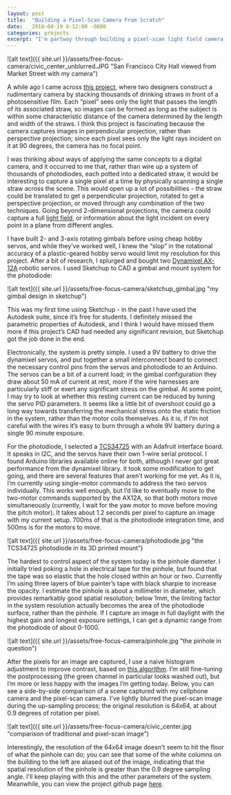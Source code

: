 ```yaml
---
layout: post
title:  "Building a Pixel-Scan Camera From Scratch"
date:   2018-04-19 6:12:00 -0800
categories: projects
excerpt: "I'm partway through building a pixel-scan light field camera. So far I have a camera that captures perspective images by rotating a single photodiode with a pinhole lens across a scene. The images take an hour or more to capture at 64x64 pixels and they look like something out of an NES game."
---
```


![alt text]({{ site.url }}/assets/free-focus-camera/civic_center_unblurred.JPG "San Francisco City Hall viewed from Market Street with my camera")

A while ago I came across [this project](http://strawcamera.com/), where two designers construct a rudimentary camera by stacking thousands of drinking straws in front of a photosensitive film. Each “pixel” sees only the light that passes the length of its associated straw, so images can be formed as long as the subject is within some characteristic distance of the camera determined by the length and width of the straws. I think this project is fascinating because the camera captures images in perpendicular projection, rather than perspective projection; since each pixel sees only the light rays incident on it at 90 degrees, the camera has no focal point.

I was thinking about ways of applying the same concepts to a digital camera, and it occurred to me that, rather than wire up a system of thousands of photodiodes, each potted into a dedicated straw, it would be interesting to capture a single pixel at a time by physically scanning a single straw across the scene. This would open up a lot of possibilities - the straw could be translated to get a perpendicular projection, rotated to get a perspective projection, or moved through any combination of the two techniques. Going beyond 2-dimensional projections, the camera could capture a full [light field](https://en.wikipedia.org/wiki/Light-field_camera), or information about the light incident on every point in a plane from different angles.

I have built 2- and 3-axis rotating gimbals before using cheap hobby servos, and while they’ve worked well, I knew the “slop” in the rotational accuracy of a plastic-geared hobby servo would limit my resolution for this project. After a bit of research, I splurged and bought two [Dynamixel AX-12A](http://www.trossenrobotics.com/images/productdownloads/AX-12(English).pdf) robotic servos. I used Sketchup to CAD a gimbal and mount system for the photodiode:

![alt text]({{ site.url }}/assets/free-focus-camera/sketchup_gimbal.jpg "my gimbal design in sketchup")

This was my first time using Sketchup - in the past I have used the Autodesk suite, since it’s free for students. I definitely missed the parametric properties of Autodesk, and I think I would have missed them more if this project’s CAD had needed any significant revision, but Sketchup got the job done in the end. 

Electronically, the system is pretty simple. I used a 9V battery to drive the dynamixel servos, and put together a small interconnect board to connect the necessary control pins from the servos and photodiode to an Arduino. The servos can be a bit of a current load; in the gimbal configuration they draw about 50 mA of current at rest, more if the wire harnesses are particularly stiff or exert any significant stress on the gimbal. At some point, I may try to look at whether this resting current can be reduced by tuning the servo PID parameters. It seems like a little bit of overshoot could go a long way towards transferring the mechanical stress onto the static friction in the system, rather than the motor coils themselves. As it is, if I’m not careful with the wires it’s easy to burn through a whole 9V battery during a single 90 minute exposure. 

For the photodiode, I selected a [TCS34725](https://cdn-shop.adafruit.com/datasheets/TCS34725.pdf) with an Adafruit interface board. It speaks in I2C, and the servos have their own 1-wire serial protocol. I found Arduino libraries available online for both, although I never got great performance from the dynamixel library. it took some modification to get going, and there are several features that aren’t working for me yet. As it is, I’m currently using single-motor commands to address the two servos individually. This works well enough, but I’d like to eventually move to the two-motor commands supported by the AX12A, so that both motors move simultaneously (currently, I wait for the yaw motor to move before moving the pitch motor). It takes about 1.2 seconds per pixel to capture an image with my current setup. 700ms of that is the photodiode integration time, and 500ms is for the motors to move. 

![alt text]({{ site.url }}/assets/free-focus-camera/photodiode.jpg "the TCS34725 photodiode in its 3D printed mount")

The hardest to control aspect of the system today is the pinhole diameter. I initially tried poking a hole in electrical tape for the pinhole, but found that the tape was so elastic that the hole closed within an hour or two. Currently I’m using three layers of blue painter’s tape with black sharpie to increase the opacity. I estimate the pinhole is about a millimeter in diameter, which provides remarkably good spatial resolution; below 1mm, the limiting factor in the system resolution actually becomes the area of the photodiode surface, rather than the pinhole. If I capture an image in full daylight with the highest gain and longest exposure settings, I can get a dynamic range from the photodiode of about 0-1000. 

![alt text]({{ site.url }}/assets/free-focus-camera/pinhole.jpg "the pinhole in question")

After the pixels for an image are captured, I use a naive histogram adjustment to improve contrast, based on [this algorithm](https://docs.opencv.org/3.1.0/d5/daf/tutorial_py_histogram_equalization.html). I’m still fine-tuning the postprocessing (the green channel in particular looks washed out), but I’m more or less happy with the images I’m getting today. Below, you can see a side-by-side comparison of a scene captured with my cellphone camera and the pixel-scan camera. I've lightly blurred the pixel-scan image during the up-sampling process; the original resolution is 64x64, at about 0.9 degrees of rotation per pixel. 

![alt text]({{ site.url }}/assets/free-focus-camera/civic_center.jpg "comparison of traditional and pixel-scan image")

Interestingly, the resolution of the 64x64 image doesn't seem to hit the floor of what the pinhole can do; you can see that some of the white columns on the building to the left are aliased out of the image, indicating that the spatial resolution of the pinhole is greater than the 0.9 degree sampling angle. I'll keep playing with this and the other parameters of the system. Meanwhile, you can view the project github page [here](https://github.com/jbolling/FreeFocusCamera).
